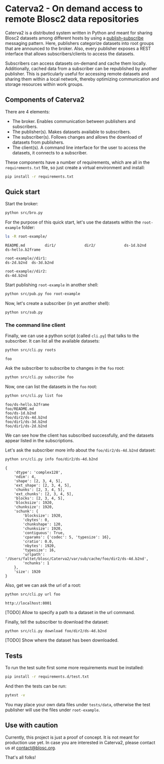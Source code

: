 # Caterva2 - On demand access to remote Blosc2 data repositories

Caterva2 is a distributed system written in Python and meant for sharing Blosc2 datasets among different hosts by using a [publish–subscribe](https://en.wikipedia.org/wiki/Publish–subscribe_pattern) messaging pattern.  Here, publishers categorize datasets into root groups that are announced to the broker.  Also, every publisher exposes a REST interface that allows subscribers/clients to access the datasets.

Subscribers can access datasets on-demand and cache them locally. Additionally, cached data from a subscriber can be republished by another publisher. This is particularly useful for accessing remote datasets and sharing them within a local network, thereby optimizing communication and storage resources within work groups.


## Components of Caterva2

There are 4 elements:

- The broker. Enables communication between publishers and subscribers.
- The publisher(s). Makes datasets available to subscribers.
- The subscriber(s). Follows changes and allows the download of datasets from publishers.
- The client(s). A command line interface for the user to access the datasets, it connects
  to a subscriber.

These components have a number of requirements, which are all in the `requirements.txt`
file, so just create a virtual environment and install:

```sh
pip install -r requirements.txt
```

## Quick start

Start the broker:

```sh
python src/bro.py
```

For the purpose of this quick start, let's use the datasets within the `root-example` folder:

```sh
ls -R root-example/
```

```
README.md         dir1/             dir2/             ds-1d.b2nd        ds-hello.b2frame

root-example//dir1:
ds-2d.b2nd  ds-3d.b2nd

root-example//dir2:
ds-4d.b2nd
```

Start publishing `root-example` in another shell:

```sh
python src/pub.py foo root-example
```

Now, let's create a subscriber (in yet another shell):

```sh
python src/sub.py
```

### The command line client

Finally, we can use a python script (called `cli.py`) that talks to the subscriber.
It can list all the available datasets:

```sh
python src/cli.py roots
```

```
foo
```

Ask the subscriber to subscribe to changes in the `foo` root:

```sh
python src/cli.py subscribe foo
```

Now, one can list the datasets in the `foo` root:

```sh
python src/cli.py list foo
```

```
foo/ds-hello.b2frame
foo/README.md
foo/ds-1d.b2nd
foo/dir2/ds-4d.b2nd
foo/dir1/ds-3d.b2nd
foo/dir1/ds-2d.b2nd
```

We can see how the client has subscribed successfully, and the datasets appear listed in the subscriptions.

Let's ask the subscriber more info about the `foo/dir2/ds-4d.b2nd` dataset:

```sh
python src/cli.py info foo/dir2/ds-4d.b2nd
```

```
{
    'dtype': 'complex128',
    'ndim': 4,
    'shape': [2, 3, 4, 5],
    'ext_shape': [2, 3, 4, 5],
    'chunks': [2, 3, 4, 5],
    'ext_chunks': [2, 3, 4, 5],
    'blocks': [2, 3, 4, 5],
    'blocksize': 1920,
    'chunksize': 1920,
    'schunk': {
        'blocksize': 1920,
        'cbytes': 0,
        'chunkshape': 120,
        'chunksize': 1920,
        'contiguous': True,
        'cparams': {'codec': 5, 'typesize': 16},
        'cratio': 0.0,
        'nbytes': 1920,
        'typesize': 16,
        'urlpath': '/Users/faltet/blosc/Caterva2/var/sub/cache/foo/dir2/ds-4d.b2nd',
        'nchunks': 1
    },
    'size': 1920
}
```

Also, get we can ask the url of a root:

```sh
python src/cli.py url foo
```

```
http://localhost:8001
```

[TODO] Allow to specify a path to a dataset in the url command.

Finally, tell the subscriber to download the dataset:

```sh
python src/cli.py download foo/dir2/ds-4d.b2nd
```

[TODO] Show where the dataset has been downloaded.

## Tests

To run the test suite first some more requirements must be installed:

```sh
pip install -r requirements.d/test.txt
```

And then the tests can be run:

```sh
pytest -v
```

You may place your own data files under `tests/data`, otherwise the test publisher will use the files under `root-example`.


## Use with caution

Currently, this project is just a proof of concept.  It is not meant for production use yet.
In case you are interested in Caterva2, please contact us at contact@blosc.org.

That's all folks!
